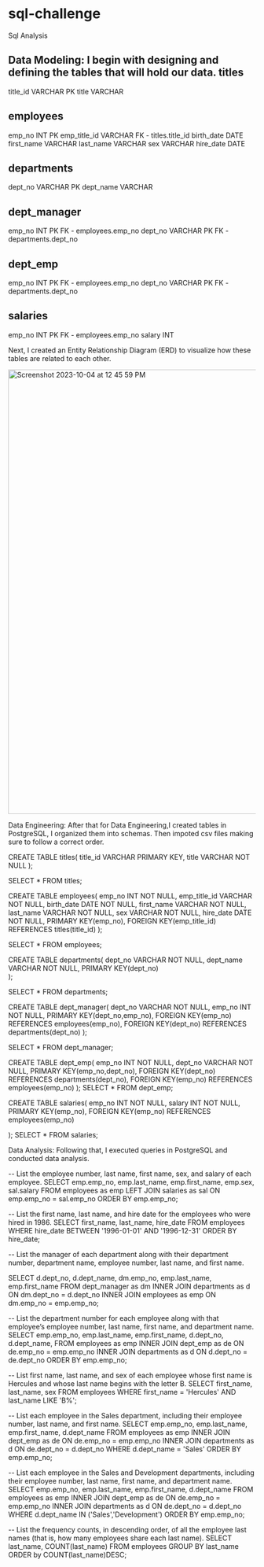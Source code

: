 # sql-challenge
Sql Analysis

Data Modeling:
I begin with designing and defining the tables that will hold our data.
titles
-
title_id VARCHAR PK
title VARCHAR 


employees
-
emp_no INT PK
emp_title_id VARCHAR FK - titles.title_id
birth_date DATE 
first_name VARCHAR
last_name VARCHAR
sex VARCHAR
hire_date DATE

departments
-
dept_no VARCHAR PK 
dept_name VARCHAR 



dept_manager
-
emp_no INT PK FK - employees.emp_no
dept_no VARCHAR PK FK - departments.dept_no


dept_emp
-
emp_no INT PK FK - employees.emp_no
dept_no VARCHAR PK FK - departments.dept_no


salaries
-
emp_no INT PK FK - employees.emp_no
salary INT

Next, I created an Entity Relationship Diagram (ERD) to visualize how these tables are related to each other.

<img width="904" alt="Screenshot 2023-10-04 at 12 45 59 PM" src="https://github.com/aamanhassan/sql-challenge/assets/139508376/9514990a-8717-42c2-b3d7-8b10fa454621">

Data Engineering:
After that for Data Engineering,I created tables in PostgreSQL, I organized them into schemas. Then impoted csv files making sure to follow a correct order. 

CREATE TABLE titles(
	title_id VARCHAR PRIMARY KEY,
	title VARCHAR NOT NULL
);

SELECT * FROM titles;

CREATE TABLE employees(
	emp_no INT NOT NULL,
	emp_title_id VARCHAR NOT NULL,
	birth_date DATE NOT NULL, 
	first_name VARCHAR NOT NULL,
	last_name VARCHAR NOT NULL, 
	sex VARCHAR NOT NULL,
	hire_date DATE NOT NULL,
	PRIMARY KEY(emp_no),
	FOREIGN KEY(emp_title_id) REFERENCES titles(title_id)
);

SELECT * FROM employees;

CREATE TABLE departments(
	dept_no VARCHAR NOT NULL,
	dept_name VARCHAR NOT NULL,
	PRIMARY KEY(dept_no)	
);

SELECT * FROM departments;


CREATE TABLE dept_manager(
	dept_no VARCHAR NOT NULL,
	emp_no INT NOT NULL,
	PRIMARY KEY(dept_no,emp_no),
	FOREIGN KEY(emp_no) REFERENCES employees(emp_no),
	FOREIGN KEY(dept_no) REFERENCES departments(dept_no)
);

SELECT * FROM dept_manager;


CREATE TABLE dept_emp(
	emp_no INT NOT NULL,
	dept_no VARCHAR NOT NULL,
	PRIMARY KEY(emp_no,dept_no),
	FOREIGN KEY(dept_no) REFERENCES departments(dept_no),
	FOREIGN KEY(emp_no) REFERENCES employees(emp_no)
);
SELECT * FROM dept_emp;

CREATE TABLE salaries(
	emp_no INT NOT NULL,
	salary INT NOT NULL,
	PRIMARY KEY(emp_no),
	FOREIGN KEY(emp_no) REFERENCES employees(emp_no)
	
);
SELECT * FROM salaries;


Data Analysis:
Following that, I executed queries in PostgreSQL and conducted data analysis.

-- List the employee number, last name, first name, sex, and salary of each employee.
SELECT emp.emp_no,
	emp.last_name,
	emp.first_name,
	emp.sex,
	sal.salary
FROM employees as emp
	LEFT JOIN salaries as sal
	ON emp.emp_no = sal.emp_no
	ORDER BY emp.emp_no;

-- List the first name, last name, and hire date for the employees who were hired in 1986.
SELECT first_name,
	last_name,
	hire_date
FROM employees 
WHERE hire_date BETWEEN '1996-01-01' AND '1996-12-31'
ORDER BY hire_date;


-- List the manager of each department along with their department number, department name, employee number, last name, and first name.

SELECT d.dept_no,
	d.dept_name,
	dm.emp_no,
	emp.last_name,
	emp.first_name
FROM dept_manager as dm
INNER JOIN departments as d
ON dm.dept_no = d.dept_no
INNER JOIN employees as emp
ON dm.emp_no = emp.emp_no;


-- List the department number for each employee along with that employee’s employee number, last name, first name, and department name.
SELECT emp.emp_no,
	emp.last_name,
	emp.first_name,
	d.dept_no,
	d.dept_name,
FROM employees as emp
INNER JOIN dept_emp as de
ON de.emp_no = emp.emp_no
INNER JOIN departments as d
ON d.dept_no = de.dept_no
ORDER BY emp.emp_no;

-- List first name, last name, and sex of each employee whose first name is Hercules and whose last name begins with the letter B.
SELECT first_name,
	last_name,
	sex
FROM employees
WHERE first_name = 'Hercules' AND last_name LIKE 'B%';



-- List each employee in the Sales department, including their employee number, last name, and first name.
SELECT emp.emp_no,
	emp.last_name,
	emp.first_name,
	d.dept_name
FROM employees as emp
INNER JOIN dept_emp as de
ON de.emp_no = emp.emp_no
INNER JOIN departments as d 
ON de.dept_no = d.dept_no
WHERE d.dept_name = 'Sales'
ORDER BY emp.emp_no;


-- List each employee in the Sales and Development departments, including their employee number, last name, first name, and department name.
SELECT emp.emp_no,
	emp.last_name,
	emp.first_name,
	d.dept_name
FROM employees as emp
INNER JOIN dept_emp as de
ON de.emp_no = emp.emp_no
INNER JOIN departments as d 
ON de.dept_no = d.dept_no
WHERE d.dept_name IN ('Sales','Development')
ORDER BY emp.emp_no;

-- List the frequency counts, in descending order, of all the employee last names (that is, how many employees share each last name).
SELECT last_name, COUNT(last_name)
FROM employees
GROUP BY last_name
ORDER by COUNT(last_name)DESC;





